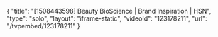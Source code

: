 {
    "title": "[1508443598] Beauty BioScience | Brand Inspiration | HSN",
    "type": "solo",
    "layout": "iframe-static",
    "videoId": "123178211",
    "url": "\/tvpembed\/123178211"
}